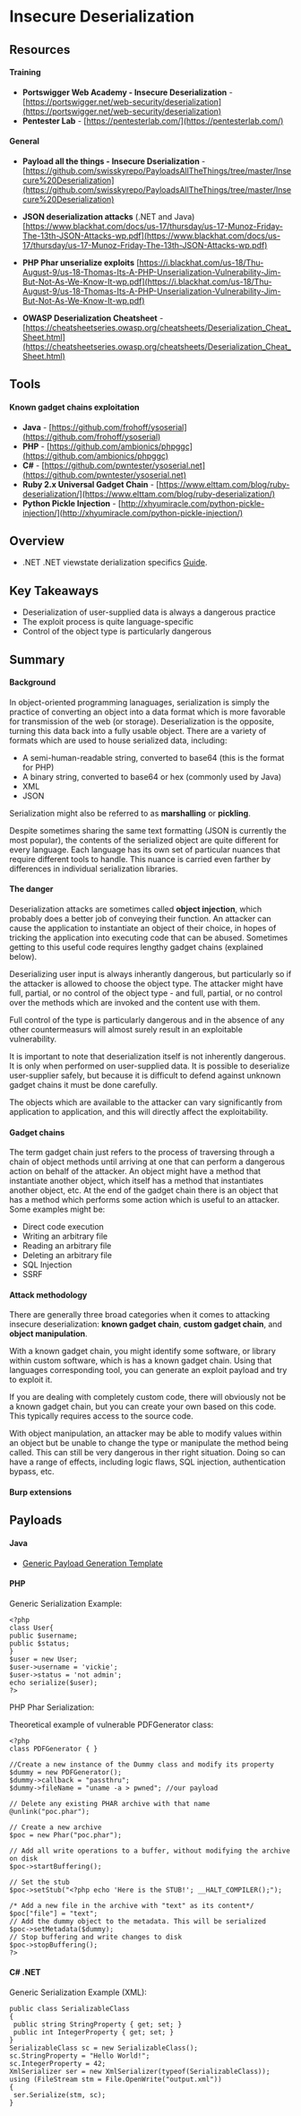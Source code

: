 <!---------------------------------------------------------------------------------
Copyright: (c) BLS OPS LLC.
This program is free software: you can redistribute it and/or modify
it under the terms of the GNU General Public License as published by
the Free Software Foundation, version 3.
This program is distributed in the hope that it will be useful,
but WITHOUT ANY WARRANTY; without even the implied warranty of
MERCHANTABILITY or FITNESS FOR A PARTICULAR PURPOSE. See the
GNU General Public License for more details.
You should have received a copy of the GNU General Public License
along with this program. If not, see <https://www.gnu.org/licenses/>.
--------------------------------------------------------------------------------->
# Insecure Deserialization

## Resources

#### Training ####

* **Portswigger Web Academy - Insecure Deserialization** - [https://portswigger.net/web-security/deserialization](https://portswigger.net/web-security/deserialization)
* **Pentester Lab** - [https://pentesterlab.com/](https://pentesterlab.com/)

#### General ####

* **Payload all the things - Insecure Dserialization** - [https://github.com/swisskyrepo/PayloadsAllTheThings/tree/master/Insecure%20Deserialization](https://github.com/swisskyrepo/PayloadsAllTheThings/tree/master/Insecure%20Deserialization)

* **JSON deserialization attacks** (.NET and Java) [https://www.blackhat.com/docs/us-17/thursday/us-17-Munoz-Friday-The-13th-JSON-Attacks-wp.pdf](https://www.blackhat.com/docs/us-17/thursday/us-17-Munoz-Friday-The-13th-JSON-Attacks-wp.pdf)

* **PHP Phar unserialize exploits** [https://i.blackhat.com/us-18/Thu-August-9/us-18-Thomas-Its-A-PHP-Unserialization-Vulnerability-Jim-But-Not-As-We-Know-It-wp.pdf](https://i.blackhat.com/us-18/Thu-August-9/us-18-Thomas-Its-A-PHP-Unserialization-Vulnerability-Jim-But-Not-As-We-Know-It-wp.pdf)

* **OWASP Deserialization Cheatsheet** - [https://cheatsheetseries.owasp.org/cheatsheets/Deserialization_Cheat_Sheet.html](https://cheatsheetseries.owasp.org/cheatsheets/Deserialization_Cheat_Sheet.html)

## Tools

#### Known gadget chains exploitation

* **Java** - [https://github.com/frohoff/ysoserial](https://github.com/frohoff/ysoserial)
* **PHP** - [https://github.com/ambionics/phpggc](https://github.com/ambionics/phpggc)
* **C#** - [https://github.com/pwntester/ysoserial.net](https://github.com/pwntester/ysoserial.net)
* **Ruby 2.x Universal Gadget Chain** - [https://www.elttam.com/blog/ruby-deserialization/](https://www.elttam.com/blog/ruby-deserialization/)
* **Python Pickle Injection** - [http://xhyumiracle.com/python-pickle-injection/](http://xhyumiracle.com/python-pickle-injection/)


## Overview
* .NET .NET viewstate derialization specifics [Guide](Testaments_and_Books/Redvelations/Apps_and_Services/Web/Attacks/.net_viewstate_deserialization.md).

## Key Takeaways

* Deserialization of user-supplied data is always a dangerous practice
* The exploit process is quite language-specific
* Control of the object type is particularly dangerous

## Summary

#### Background

In object-oriented programming lanaguages, serialization is simply the practice of converting an object into a data format which is more favorable for transmission of the web (or storage). Deserialization is the opposite, turning this data back into a fully usable object. There are a variety of formats which are used to house serialized data, including:

* A semi-human-readable string, converted to base64 (this is the format for PHP)
* A binary string, converted to base64 or hex (commonly used by Java)
* XML
* JSON

Serialization might also be referred to as **marshalling** or **pickling**. 

Despite sometimes sharing the same text formatting (JSON is currently the most popular), the contents of the serialized object are quite different for every language. Each language has its own set of particular nuances that require different tools to handle. This nuance is carried even farther by differences in individual serialization libraries. 

#### The danger

Deserialization attacks are sometimes called **object injection**, which probably does a better job of conveying their function. An attacker can cause the application to instantiate an object of their choice, in hopes of tricking the application into executing code that can be abused. Sometimes getting to this useful code requires lengthy gadget chains (explained below).

Deserializing user input is always inherantly dangerous, but particularly so if the attacker is allowed to choose the object type. The attacker might have full, partial, or no control of the object type - and full, partial, or no control over the methods which are invoked and the content use with them.

Full control of the type is particularly dangerous and in the absence of any other countermeasurs will almost surely result in an exploitable vulnerability. 

It is important to note that deserialization itself is not inherently dangerous. It is only when performed on user-supplied data. It is possible to deserialize user-supplier safely, but because it is difficult to defend against unknown gadget chains it must be done carefully.

The objects which are available to the attacker can vary significantly from application to application, and this will directly affect the exploitability.

#### Gadget chains

The term gadget chain just refers to the process of traversing through a chain of object methods until arriving at one that can perform a dangerous action on behalf of the attacker. An object might have a method that instantiate another object, which itself has a method that instantiates another object, etc. At the end of the gadget chain there is an object that has a method which performs some action which is useful to an attacker. Some examples might be:

* Direct code execution
* Writing an arbitrary file
* Reading an arbitrary file
* Deleting an arbitrary file 
* SQL Injection
* SSRF

#### Attack methodology

There are generally three broad categories when it comes to attacking insecure deserialization: **known gadget chain**, **custom gadget chain**, and **object manipulation**.

With a known gadget chain, you might identify some software, or library within custom software, which is has a known gadget chain. Using that languages corresponding tool, you can generate an exploit payload and try to exploit it.

If you are dealing with completely custom code, there will obviously not be a known gadget chain, but you can create your own based on this code. This typically requires access to the source code. 

With object manipulation, an attacker may be able to modify values within an object but be unable to change the type or manipulate the method being called. This can still be very dangerous in ther right situation. Doing so can have a range of effects, including logic flaws, SQL injection, authentication bypass, etc. 


#### Burp extensions



## Payloads

#### Java

* [Generic Payload Generation Template](Testaments_and_Books/Redvelations/Apps_and_Services/Web/Payloads/Insecure_Deserialization/generic/Main.java)

#### PHP

Generic Serialization Example:

```
<?php
class User{
public $username;
public $status;
}
$user = new User;
$user->username = 'vickie';
$user->status = 'not admin';
echo serialize($user);
?>
```

PHP Phar Serialization:

Theoretical example of vulnerable PDFGenerator class:

```
<?php
class PDFGenerator { }

//Create a new instance of the Dummy class and modify its property
$dummy = new PDFGenerator();
$dummy->callback = "passthru";
$dummy->fileName = "uname -a > pwned"; //our payload

// Delete any existing PHAR archive with that name
@unlink("poc.phar");

// Create a new archive
$poc = new Phar("poc.phar");

// Add all write operations to a buffer, without modifying the archive on disk
$poc->startBuffering();

// Set the stub
$poc->setStub("<?php echo 'Here is the STUB!'; __HALT_COMPILER();");

/* Add a new file in the archive with "text" as its content*/
$poc["file"] = "text";
// Add the dummy object to the metadata. This will be serialized
$poc->setMetadata($dummy);
// Stop buffering and write changes to disk
$poc->stopBuffering();
?>
```

#### C# .NET

Generic Serialization Example (XML):

```
public class SerializableClass
{
 public string StringProperty { get; set; }
 public int IntegerProperty { get; set; }
}
SerializableClass sc = new SerializableClass();
sc.StringProperty = "Hello World!";
sc.IntegerProperty = 42;
XmlSerializer ser = new XmlSerializer(typeof(SerializableClass));
using (FileStream stm = File.OpenWrite("output.xml"))
{
 ser.Serialize(stm, sc);
}
```


